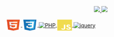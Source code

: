 <div align="center">
  <a href="https://github.com/GustavoMocelin">
  <img height="180em" src="https://github-readme-stats.vercel.app/api?username=GustavoMocelin&show_icons=true&theme=dark&include_all_commits=true&count_private=true"/>
  <img height="180em" src="https://github-readme-stats.vercel.app/api/top-langs/?username=GustavoMocelin&layout=compact&langs_count=7&theme=dark"/>
</div>
  
  <div style="display: inline_block"><br>

  <img align="center" alt="HTML" height="30" width="40" src="https://raw.githubusercontent.com/devicons/devicon/master/icons/html5/html5-original.svg">
  <img align="center" alt="CSS" height="30" width="40" src="https://raw.githubusercontent.com/devicons/devicon/master/icons/css3/css3-original.svg">
  <img align="center" alt="PHP" height="70" width="40"src="https://cdn.jsdelivr.net/gh/devicons/devicon/icons/php/php-original.svg" />
  <img align="center" alt="Js" height="30" width="40" src="https://raw.githubusercontent.com/devicons/devicon/master/icons/javascript/javascript-plain.svg">
  <img align="center" alt="jquery" height="30" width="40"  src="https://cdn.jsdelivr.net/gh/devicons/devicon/icons/jquery/jquery-original-wordmark.svg" /> 
</div>

